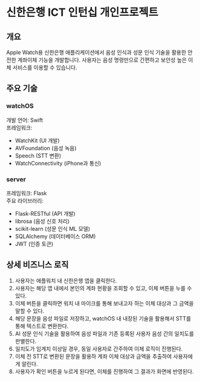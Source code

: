 # 신한은행 ICT 인턴십 개인프로젝트

## 개요

Apple Watch용 신한은행 애플리케이션에서 음성 인식과 성문 인식 기술을 활용한 안전한 계좌이체 기능을 개발합니다. 사용자는 음성 명령만으로 간편하고 보안성 높은 이체 서비스를 이용할 수 있습니다.

## 주요 기술

### watchOS

개발 언어: Swift  
프레임워크:
- WatchKit (UI 개발)
- AVFoundation (음성 녹음)
- Speech (STT 변환)
- WatchConnectivity (iPhone과 통신)

### server

프레임워크: Flask  
주요 라이브러리:
- Flask-RESTful (API 개발)
- librosa (음성 신호 처리)
- scikit-learn (성문 인식 ML 모델)
- SQLAlchemy (데이터베이스 ORM)
- JWT (인증 토큰)

## 상세 비즈니스 로직

1. 사용자는 애플워치 내 신한은행 앱을 클릭한다.
2. 사용자는 해당 앱 내에서 본인의 계좌 현황을 조회할 수 있고, 이체 버튼을 누를 수 있다.
3. 이체 버튼을 클릭하면 워치 내 마이크를 통해 보내고자 하는 이체 대상과 그 금액을 말할 수 있다.
4. 해당 문장을 음성 파일로 저장하고, watchOS 내 내장된 기술을 활용해서 STT를 통해 텍스트로 변환한다.
5. AI 성문 인식 기술을 활용하여 음성 파일과 기존 등록된 사용자 음성 간의 일치도를 판별한다.
6. 일치도가 임계치 이상일 경우, 동일 사용자로 간주하여 이체 로직이 진행된다.
7. 이체 전 STT로 변환된 문장을 활용하 계좌 이체 대상과 금액을 추출하여 사용자에게 알린다.
8. 사용자가 확인 버튼을 누르게 된다면, 이체를 진행하여 그 결과가 화면에 반영된다.
